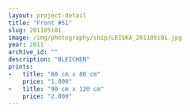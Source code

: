 ```yaml
---
layout: project-detail
title: "Front #51"
slug: 201105i01
image: /img/photography/ship/LEISKA_201105i01.jpg
year: 2011
archive_id: ""
description: "BLEICHEN"
prints: 
-   title: "60 cm x 80 cm"
    price: "1.000"
-   title: "90 cm x 120 cm"
    price: "2.000"
---
```

